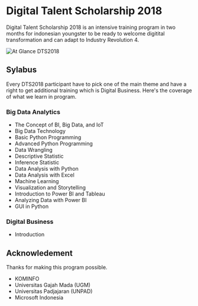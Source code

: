 # Digital Talent Scholarship 2018

Digital Talent Scholarship 2018 is an intensive training program in two months for indonesian youngster to be ready to welcome digitital transformation and can adapt to Industry Revolution 4.

![At Glance DTS2018](https://drive.google.com/file/d/1RGaYICTRwJbT6acYF-4AepqUZ1u_XbTU/preview)

## Sylabus

Every DTS2018 participant have to pick one of the main theme and have a right to get additional training which is Digital Business. Here's the coverage of what we learn in program.

### Big Data Analytics

- The Concept of BI, Big Data, and IoT
- Big Data Technology
- Basic Python Programming
- Advanced Python Programming
- Data Wrangling
- Descriptive Statistic
- Inference Statistic
- Data Analysis with Python
- Data Analysis with Excel
- Machine Learning
- Visualization and Storytelling
- Introduction to Power BI and Tableau
- Analyzing Data with Power BI
- GUI in Python

### Digital Business

- Introduction

## Acknowledement

Thanks for making this program possible.

- KOMINFO
- Universitas Gajah Mada (UGM)
- Universitas Padjajaran (UNPAD)
- Microsoft Indonesia